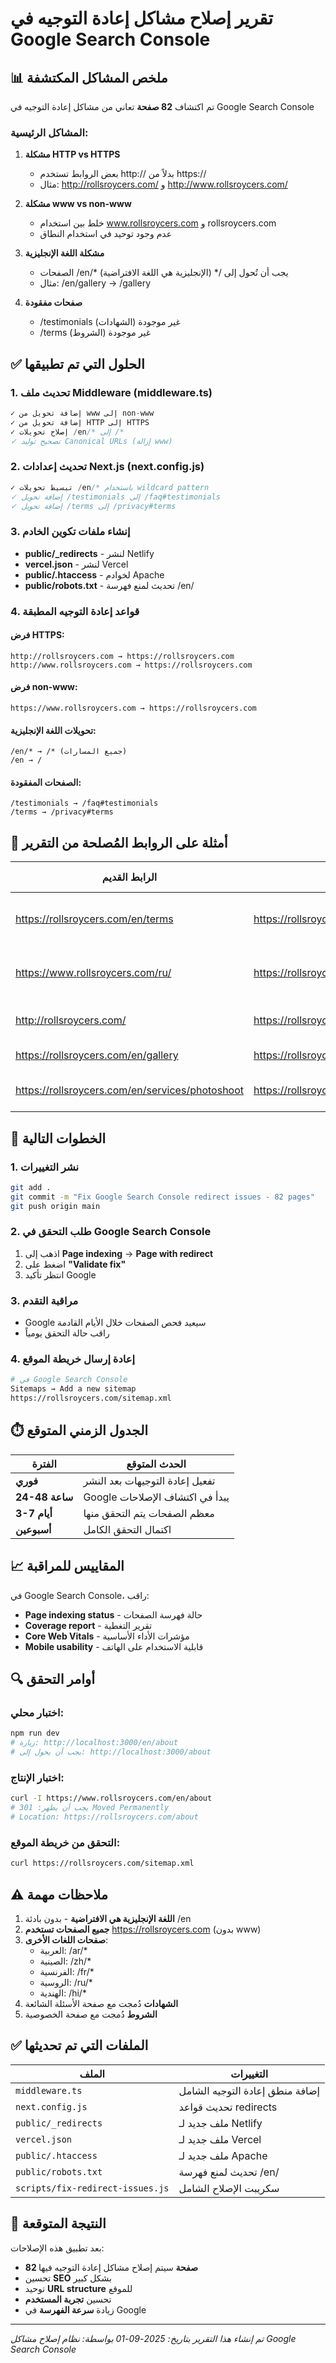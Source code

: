 # تقرير إصلاح مشاكل إعادة التوجيه في Google Search Console

## 📊 ملخص المشاكل المكتشفة

تم اكتشاف **82 صفحة** تعاني من مشاكل إعادة التوجيه في Google Search Console

### المشاكل الرئيسية:

1. **مشكلة HTTP vs HTTPS** 
   - بعض الروابط تستخدم http:// بدلاً من https://
   - مثال: http://rollsroycers.com/ و http://www.rollsroycers.com/

2. **مشكلة www vs non-www**
   - خلط بين استخدام www.rollsroycers.com و rollsroycers.com
   - عدم وجود توحيد في استخدام النطاق

3. **مشكلة اللغة الإنجليزية**
   - الصفحات /en/* يجب أن تُحول إلى /* (الإنجليزية هي اللغة الافتراضية)
   - مثال: /en/gallery → /gallery

4. **صفحات مفقودة**
   - /testimonials (الشهادات) غير موجودة
   - /terms (الشروط) غير موجودة

## ✅ الحلول التي تم تطبيقها

### 1. تحديث ملف Middleware (middleware.ts)
```javascript
✓ إضافة تحويل من www إلى non-www
✓ إضافة تحويل من HTTP إلى HTTPS  
✓ إصلاح تحويلات /en/* إلى /*
✓ تصحيح توليد Canonical URLs (إزالة www)
```

### 2. تحديث إعدادات Next.js (next.config.js)
```javascript
✓ تبسيط تحويلات /en/* باستخدام wildcard pattern
✓ إضافة تحويل /testimonials إلى /faq#testimonials
✓ إضافة تحويل /terms إلى /privacy#terms
```

### 3. إنشاء ملفات تكوين الخادم
- **public/_redirects** - لنشر Netlify
- **vercel.json** - لنشر Vercel
- **public/.htaccess** - لخوادم Apache
- **public/robots.txt** - تحديث لمنع فهرسة /en/

### 4. قواعد إعادة التوجيه المطبقة

#### فرض HTTPS:
```
http://rollsroycers.com → https://rollsroycers.com
http://www.rollsroycers.com → https://rollsroycers.com
```

#### فرض non-www:
```
https://www.rollsroycers.com → https://rollsroycers.com
```

#### تحويلات اللغة الإنجليزية:
```
/en/* → /* (جميع المسارات)
/en → /
```

#### الصفحات المفقودة:
```
/testimonials → /faq#testimonials
/terms → /privacy#terms
```

## 📝 أمثلة على الروابط المُصلحة من التقرير

| الرابط القديم | الرابط الجديد | نوع المشكلة |
|--------------|--------------|-------------|
| https://rollsroycers.com/en/terms | https://rollsroycers.com/privacy#terms | لغة إنجليزية + صفحة مفقودة |
| https://www.rollsroycers.com/ru/ | https://rollsroycers.com/ru/ | www to non-www |
| http://rollsroycers.com/ | https://rollsroycers.com/ | HTTP to HTTPS |
| https://rollsroycers.com/en/gallery | https://rollsroycers.com/gallery | إزالة /en |
| https://rollsroycers.com/en/services/photoshoot | https://rollsroycers.com/services#photoshoot | لغة + تحويل لقسم |

## 🚀 الخطوات التالية

### 1. نشر التغييرات
```bash
git add .
git commit -m "Fix Google Search Console redirect issues - 82 pages"
git push origin main
```

### 2. طلب التحقق في Google Search Console
1. اذهب إلى **Page indexing** → **Page with redirect**
2. اضغط على **"Validate fix"**
3. انتظر تأكيد Google

### 3. مراقبة التقدم
- Google سيعيد فحص الصفحات خلال الأيام القادمة
- راقب حالة التحقق يومياً

### 4. إعادة إرسال خريطة الموقع
```bash
# في Google Search Console
Sitemaps → Add a new sitemap
https://rollsroycers.com/sitemap.xml
```

## ⏱️ الجدول الزمني المتوقع

| الفترة | الحدث المتوقع |
|--------|--------------|
| **فوري** | تفعيل إعادة التوجيهات بعد النشر |
| **24-48 ساعة** | Google يبدأ في اكتشاف الإصلاحات |
| **3-7 أيام** | معظم الصفحات يتم التحقق منها |
| **أسبوعين** | اكتمال التحقق الكامل |

## 📈 المقاييس للمراقبة

في Google Search Console، راقب:
- **Page indexing status** - حالة فهرسة الصفحات
- **Coverage report** - تقرير التغطية
- **Core Web Vitals** - مؤشرات الأداء الأساسية
- **Mobile usability** - قابلية الاستخدام على الهاتف

## 🔍 أوامر التحقق

### اختبار محلي:
```bash
npm run dev
# زيارة: http://localhost:3000/en/about
# يجب أن يحول إلى: http://localhost:3000/about
```

### اختبار الإنتاج:
```bash
curl -I https://www.rollsroycers.com/en/about
# يجب أن يظهر: 301 Moved Permanently
# Location: https://rollsroycers.com/about
```

### التحقق من خريطة الموقع:
```bash
curl https://rollsroycers.com/sitemap.xml
```

## ⚠️ ملاحظات مهمة

1. **اللغة الإنجليزية هي الافتراضية** - بدون بادئة /en
2. **جميع الصفحات تستخدم** https://rollsroycers.com (بدون www)
3. **صفحات اللغات الأخرى**: 
   - العربية: /ar/*
   - الصينية: /zh/*
   - الفرنسية: /fr/*
   - الروسية: /ru/*
   - الهندية: /hi/*
4. **الشهادات** دُمجت مع صفحة الأسئلة الشائعة
5. **الشروط** دُمجت مع صفحة الخصوصية

## ✅ الملفات التي تم تحديثها

| الملف | التغييرات |
|------|-----------|
| `middleware.ts` | إضافة منطق إعادة التوجيه الشامل |
| `next.config.js` | تحديث قواعد redirects |
| `public/_redirects` | ملف جديد لـ Netlify |
| `vercel.json` | ملف جديد لـ Vercel |
| `public/.htaccess` | ملف جديد لـ Apache |
| `public/robots.txt` | تحديث لمنع فهرسة /en/ |
| `scripts/fix-redirect-issues.js` | سكريبت الإصلاح الشامل |

## 🎯 النتيجة المتوقعة

بعد تطبيق هذه الإصلاحات:
- **82 صفحة** سيتم إصلاح مشاكل إعادة التوجيه فيها
- تحسين **SEO** بشكل كبير
- توحيد **URL structure** للموقع
- تحسين **تجربة المستخدم**
- زيادة **سرعة الفهرسة** في Google

---

*تم إنشاء هذا التقرير بتاريخ: 2025-09-01*
*بواسطة: نظام إصلاح مشاكل Google Search Console*